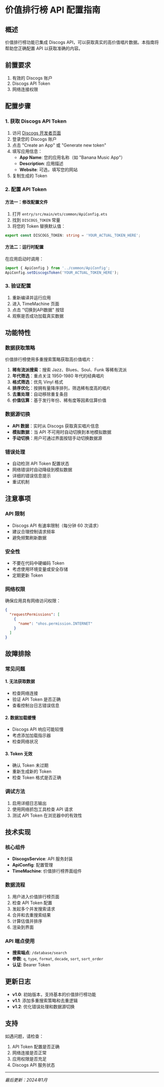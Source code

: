# 价值排行榜 API 配置指南

## 概述
价值排行榜功能已集成 Discogs API，可以获取真实的高价值唱片数据。本指南将帮助您正确配置 API 以获取准确的内容。

## 前置要求
1. 有效的 Discogs 账户
2. Discogs API Token
3. 网络连接权限

## 配置步骤

### 1. 获取 Discogs API Token
1. 访问 [Discogs 开发者页面](https://www.discogs.com/settings/developers)
2. 登录您的 Discogs 账户
3. 点击 "Create an App" 或 "Generate new token"
4. 填写应用信息：
   - **App Name**: 您的应用名称（如 "Banana Music App"）
   - **Description**: 应用描述
   - **Website**: 可选，填写您的网站
5. 复制生成的 Token

### 2. 配置 API Token

#### 方法一：修改配置文件
1. 打开 `entry/src/main/ets/common/ApiConfig.ets`
2. 找到 `DISCOGS_TOKEN` 常量
3. 将您的 Token 替换默认值：
```typescript
export const DISCOGS_TOKEN: string = 'YOUR_ACTUAL_TOKEN_HERE';
```

#### 方法二：运行时配置
在应用启动时调用：
```typescript
import { ApiConfig } from '../common/ApiConfig';
ApiConfig.setDiscogsToken('YOUR_ACTUAL_TOKEN_HERE');
```

### 3. 验证配置
1. 重新编译并运行应用
2. 进入 TimeMachine 页面
3. 点击 "切换到API数据" 按钮
4. 观察是否成功加载真实数据

## 功能特性

### 数据获取策略
价值排行榜使用多重搜索策略获取高价值唱片：

1. **稀有流派搜索**：搜索 Jazz、Blues、Soul、Funk 等稀有流派
2. **年代筛选**：重点关注 1950-1980 年代的经典唱片
3. **格式筛选**：优先 Vinyl 格式
4. **排序优化**：按拥有量降序排列，筛选稀有度高的唱片
5. **去重处理**：自动移除重复条目
6. **价值估算**：基于发行年份、稀有度等因素估算价值

### 数据源切换
- **API 数据**：实时从 Discogs 获取真实唱片信息
- **模拟数据**：当 API 不可用时自动切换到本地模拟数据
- **手动切换**：用户可通过界面按钮手动切换数据源

### 错误处理
- 自动检测 API Token 配置状态
- 网络错误时自动降级到模拟数据
- 详细的错误信息提示
- 重试机制

## 注意事项

### API 限制
- Discogs API 有速率限制（每分钟 60 次请求）
- 建议合理控制请求频率
- 避免频繁刷新数据

### 安全性
- 不要在代码中硬编码 Token
- 考虑使用环境变量或安全存储
- 定期更新 Token

### 网络权限
确保应用具有网络访问权限：
```json
{
  "requestPermissions": [
    {
      "name": "ohos.permission.INTERNET"
    }
  ]
}
```

## 故障排除

### 常见问题

#### 1. 无法获取数据
- 检查网络连接
- 验证 API Token 是否正确
- 查看控制台日志错误信息

#### 2. 数据加载缓慢
- Discogs API 响应可能较慢
- 考虑添加加载指示器
- 检查网络状况

#### 3. Token 无效
- 确认 Token 未过期
- 重新生成新的 Token
- 检查 Token 格式是否正确

### 调试方法
1. 启用详细日志输出
2. 使用网络抓包工具检查 API 请求
3. 测试 API Token 在浏览器中的有效性

## 技术实现

### 核心组件
- **DiscogsService**: API 服务封装
- **ApiConfig**: 配置管理
- **TimeMachine**: 价值排行榜界面组件

### 数据流程
1. 用户进入价值排行榜页面
2. 检查 API Token 配置
3. 发起多个并发搜索请求
4. 合并和去重搜索结果
5. 计算估值并排序
6. 渲染到界面

### API 端点使用
- **搜索端点**: `/database/search`
- **参数**: `q`, `type`, `format`, `decade`, `sort`, `sort_order`
- **认证**: Bearer Token

## 更新日志
- **v1.0**: 初始版本，支持基本的价值排行榜功能
- **v1.1**: 添加多重搜索策略和去重逻辑
- **v1.2**: 优化错误处理和数据源切换

## 支持
如遇问题，请检查：
1. API Token 配置是否正确
2. 网络连接是否正常
3. 应用权限是否充足
4. Discogs API 服务状态

---
*最后更新：2024年1月*